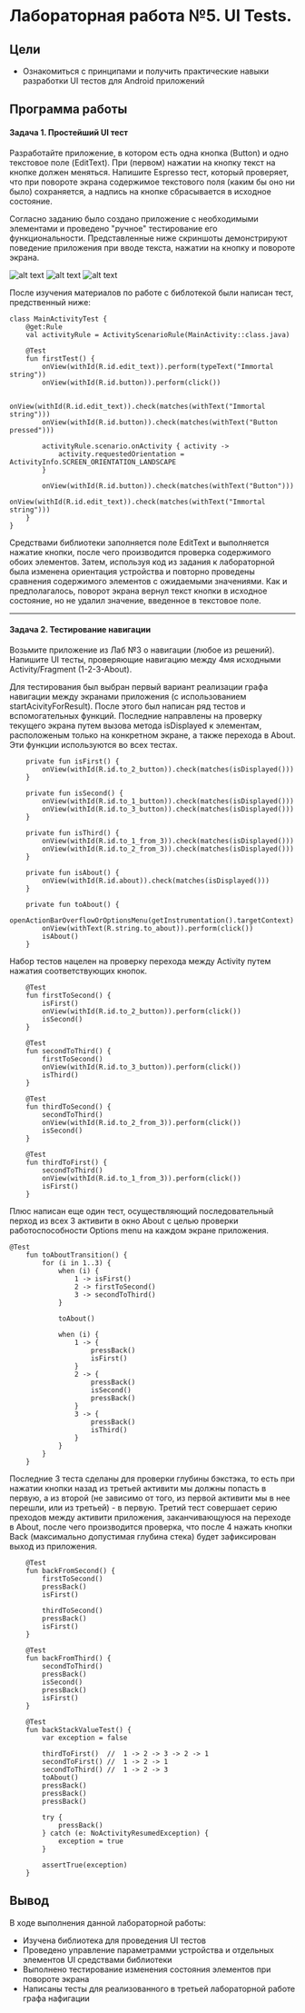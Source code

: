 # Лабораторная работа №5. UI Tests.
## Цели
  - Ознакомиться с принципами и получить практические навыки разработки UI тестов для Android приложений
## Программа работы
#### Задача 1. Простейший UI тест
Разработайте приложение, в котором есть одна кнопка (Button) и одно текстовое поле (EditText). При (первом) нажатии на кнопку текст на кнопке должен меняться. Напишите Espresso тест, который проверяет, что при повороте экрана содержимое текстового поля (каким бы оно ни было) сохраняется, а надпись на кнопке сбрасывается в исходное состояние.

Согласно заданию было создано приложение с необходимыми элементами и проведено "ручное" тестирование его функциональности. Представленные ниже скриншоты демонстрируют поведение приложения при вводе текста, нажатии на кнопку и повороте экрана.

![alt text](1.png)
![alt text](2.png)
![alt text](3.png)

После изучения материалов по работе с библотекой были написан тест, предственный ниже:

```
class MainActivityTest {
    @get:Rule
    val activityRule = ActivityScenarioRule(MainActivity::class.java)

    @Test
    fun firstTest() {
        onView(withId(R.id.edit_text)).perform(typeText("Immortal string"))
        onView(withId(R.id.button)).perform(click())

        onView(withId(R.id.edit_text)).check(matches(withText("Immortal string")))
        onView(withId(R.id.button)).check(matches(withText("Button pressed")))

        activityRule.scenario.onActivity { activity ->
            activity.requestedOrientation = ActivityInfo.SCREEN_ORIENTATION_LANDSCAPE
        }

        onView(withId(R.id.button)).check(matches(withText("Button")))
        onView(withId(R.id.edit_text)).check(matches(withText("Immortal string")))
    }
}
```

Средствами библиотеки заполняется поле EditText и выполняется нажатие кнопки, после чего производится проверка содержимого обоих элементов. Затем, используя код из задания к лабораторной была изменена ориентация устройства и повторно проведены сравнения содержимого элементов с ожидаемыми значениями. Как и предполагалось, поворот экрана вернул текст кнопки в исходное состояние, но не удалил значение, введенное в текстовое поле. 

___

#### Задача 2. Тестирование навигации
Возьмите приложение из Лаб №3 о навигации (любое из решений). Напишите UI тесты, проверяющие навигацию между 4мя исходными Activity/Fragment (1-2-3-About). 

Для тестирования был выбран первый вариант реализации графа навигации между экранами приложения (с использованием startAcivityForResult). После этого был написан ряд тестов и вспомогательных функций. Последние направлены на проверку текущего экрана путем вызова метода isDisplayed к элементам, расположеным только на конкретном экране, а также перехода в About. Эти функции используются во всех тестах.
```
    private fun isFirst() {
        onView(withId(R.id.to_2_button)).check(matches(isDisplayed()))
    }

    private fun isSecond() {
        onView(withId(R.id.to_1_button)).check(matches(isDisplayed()))
        onView(withId(R.id.to_3_button)).check(matches(isDisplayed()))
    }

    private fun isThird() {
        onView(withId(R.id.to_1_from_3)).check(matches(isDisplayed()))
        onView(withId(R.id.to_2_from_3)).check(matches(isDisplayed()))
    }

    private fun isAbout() {
        onView(withId(R.id.about)).check(matches(isDisplayed()))
    }

    private fun toAbout() {
        openActionBarOverflowOrOptionsMenu(getInstrumentation().targetContext)
        onView(withText(R.string.to_about)).perform(click())
        isAbout()
    }
```

Набор тестов нацелен на проверку перехода между Activity путем нажатия соответствующих кнопок.
```
    @Test
    fun firstToSecond() {
        isFirst()
        onView(withId(R.id.to_2_button)).perform(click())
        isSecond()
    }

    @Test
    fun secondToThird() {
        firstToSecond()
        onView(withId(R.id.to_3_button)).perform(click())
        isThird()
    }

    @Test
    fun thirdToSecond() {
        secondToThird()
        onView(withId(R.id.to_2_from_3)).perform(click())
        isSecond()
    }

    @Test
    fun thirdToFirst() {
        secondToThird()
        onView(withId(R.id.to_1_from_3)).perform(click())
        isFirst()
    }

```

Плюс написан еще один тест, осуществляющий последовательный перход из всех 3 активити в окно About с целью проверки работоспособности Options menu на каждом экране приложения.
```
@Test
    fun toAboutTransition() {
        for (i in 1..3) {
            when (i) {
                1 -> isFirst()
                2 -> firstToSecond()
                3 -> secondToThird()
            }

            toAbout()

            when (i) {
                1 -> {
                    pressBack()
                    isFirst()
                }
                2 -> {
                    pressBack()
                    isSecond()
                    pressBack()
                }
                3 -> {
                    pressBack()
                    isThird()
                }
            }
        }
    }
```

Последние 3 теста сделаны для проверки глубины бэкстэка, то есть при нажатии кнопки назад из третьей активити мы должны попасть в первую, а из второй (не зависимо от того, из первой активити мы в нее перешли, или из третьей) - в первую. Третий тест совершает серию преходов между активити приложения, заканчивающуюся на переходе в About, после чего производится проверка, что после 4 нажать кнопки Back (максимально допустимая глубина стека) будет зафиксирован выход из приложения.
```
    @Test
    fun backFromSecond() {
        firstToSecond()
        pressBack()
        isFirst()

        thirdToSecond()
        pressBack()
        isFirst()
    }

    @Test
    fun backFromThird() {
        secondToThird()
        pressBack()
        isSecond()
        pressBack()
        isFirst()
    }

    @Test
    fun backStackValueTest() {
        var exception = false

        thirdToFirst()  //  1 -> 2 -> 3 -> 2 -> 1
        secondToFirst() //  1 -> 2 -> 1
        secondToThird() //  1 -> 2 -> 3
        toAbout()
        pressBack()
        pressBack()
        pressBack()

        try {
            pressBack()
        } catch (e: NoActivityResumedException) {
            exception = true
        }

        assertTrue(exception)
    }
```

## Вывод
В ходе выполнения данной лабораторной работы:
   - Изучена библиотека для проведения UI тестов
   - Проведено управление параметрамми устройства и отдельных элементов UI средствами библиотеки
   - Выполнено тестирование изменения состояния элементов при повороте экрана
   - Написаны тесты для реализованного в третьей лабораторной работе графа нафигации
